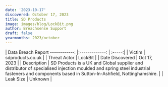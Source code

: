 ```yaml
---
date: '2023-10-17'
discovered: October 17, 2023
title: SD Products
image: images/blog/LockBit.png
author: Breachsense Support
draft: false
yearmonths: 2023/october
---
```



| Data Breach Report
------------:     |:-------------:    | :-----:|
| Victim      | sdproducts.co.uk      | 
| Threat Actor      | LockBit      | 
| Date Discovered      | Oct 17, 2023      | 
| Description      | SD Products is a UK and Global supplier and distributor of specialised injection moulded and spring steel industrial fasteners and components based in Sutton-In-Ashfield, Nottinghamshire.      | 
| Leak Size      | Unknown      | 

